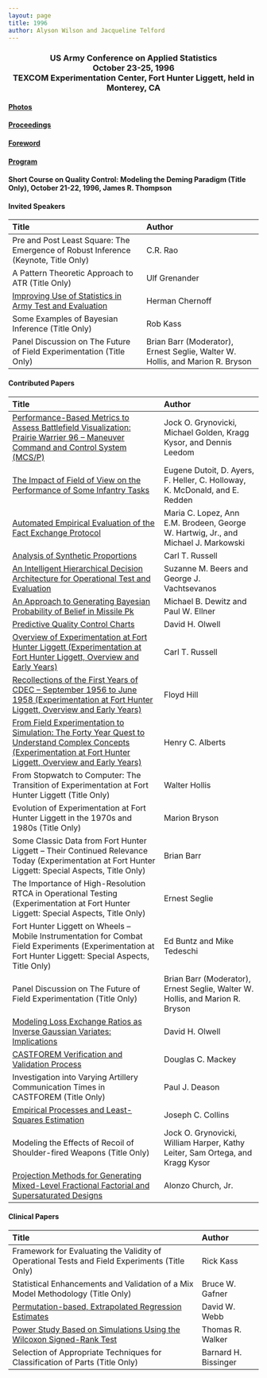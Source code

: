 ```yaml
---
layout: page
title: 1996
author: Alyson Wilson and Jacqueline Telford
---
```

<div align="center"><h3>US Army Conference on Applied Statistics<br>
October 23-25, 1996<br>
TEXCOM Experimentation Center, Fort Hunter Liggett, held in Monterey, CA</h3></div>


#### [Photos](https://alysongwilson.github.io/ACAS/DOE5/1996.pdf)

#### [Proceedings](https://alysongwilson.github.io/ACAS/DOE5/ACAS02.pdf#page=1)

#### [Foreword](https://alysongwilson.github.io/ACAS/DOE5/ACAS02.pdf#page=5)

#### [Program](https://alysongwilson.github.io/ACAS/DOE5/ACAS02.pdf#page=9)

#### Short Course on Quality Control: Modeling the Deming Paradigm (Title Only), October 21-22, 1996, James R. Thompson


#### Invited Speakers

| Title | Author |
| :--- | :--- |
| Pre and Post Least Square: The Emergence of Robust Inference (Keynote, Title Only) | C.R. Rao |
| A Pattern Theoretic Approach to ATR (Title Only) | Ulf Grenander |
| [Improving Use of Statistics in Army Test and Evaluation](https://alysongwilson.github.io/ACAS/DOE5/ACAS02.pdf#page=115) | Herman Chernoff |
| Some Examples of Bayesian Inference (Title Only) | Rob Kass |
| Panel Discussion on The Future of Field Experimentation (Title Only) | Brian Barr (Moderator), Ernest Seglie, Walter W. Hollis, and Marion R. Bryson |


#### Contributed Papers

| Title | Author |
| :--- | :--- |
| [Performance-Based Metrics to Assess Battlefield Visualization: Prairie Warrier 96 – Maneuver Command and Control System (MCS/P)](https://alysongwilson.github.io/ACAS/DOE5/ACAS02.pdf#page=15) | Jock O. Grynovicki, Michael Golden, Kragg Kysor, and Dennis Leedom |
| [The Impact of Field of View on the Performance of Some Infantry Tasks](https://alysongwilson.github.io/ACAS/DOE5/ACAS02.pdf#page=31) | Eugene Dutoit, D. Ayers, F. Heller, C. Holloway, K. McDonald, and E. Redden |
| [Automated Empirical Evaluation of the Fact Exchange Protocol](https://alysongwilson.github.io/ACAS/DOE5/ACAS02.pdf#page=41) | Maria C. Lopez, Ann E.M. Brodeen, George W. Hartwig, Jr., and Michael J. Markowski |
| [Analysis of Synthetic Proportions](https://alysongwilson.github.io/ACAS/DOE5/ACAS02.pdf#page=49) | Carl T. Russell |
| [An Intelligent Hierarchical Decision Architecture for Operational Test and Evaluation](https://alysongwilson.github.io/ACAS/DOE5/ACAS02.pdf#page=57) | Suzanne M. Beers and George J. Vachtsevanos |
| [An Approach to Generating Bayesian Probability of Belief in Missile Pk](https://alysongwilson.github.io/ACAS/DOE5/ACAS02.pdf#page=69) | Michael B. Dewitz and Paul W. Ellner |
| [Predictive Quality Control Charts](https://alysongwilson.github.io/ACAS/DOE5/ACAS02.pdf#page=81) | David H. Olwell |
| [Overview of Experimentation at Fort Hunter Liggett (Experimentation at Fort Hunter Liggett, Overview and Early Years)](https://alysongwilson.github.io/ACAS/DOE5/ACAS02.pdf#page=131) | Carl T. Russell |
| [Recollections of the First Years of CDEC – September 1956 to June 1958 (Experimentation at Fort Hunter Liggett, Overview and Early Years)](https://alysongwilson.github.io/ACAS/DOE5/ACAS02.pdf#page=133) | Floyd Hill |
| [From Field Experimentation to Simulation: The Forty Year Quest to Understand Complex Concepts (Experimentation at Fort Hunter Liggett, Overview and Early Years)](https://alysongwilson.github.io/ACAS/DOE5/ACAS02.pdf#page=141) | Henry C. Alberts |
| From Stopwatch to Computer: The Transition of Experimentation at Fort Hunter Liggett (Title Only) | Walter Hollis |
| Evolution of Experimentation at Fort Hunter Liggett in the 1970s and 1980s (Title Only) | Marion Bryson |
| Some Classic Data from Fort Hunter Liggett – Their Continued Relevance Today (Experimentation at Fort Hunter Liggett: Special Aspects, Title Only) | Brian Barr |
| The Importance of High-Resolution RTCA in Operational Testing (Experimentation at Fort Hunter Liggett: Special Aspects, Title Only) | Ernest Seglie |
| Fort Hunter Liggett on Wheels – Mobile Instrumentation for Combat Field Experiments (Experimentation at Fort Hunter Liggett: Special Aspects, Title Only) | Ed Buntz and Mike Tedeschi |
| Panel Discussion on The Future of Field Experimentation (Title Only) | Brian Barr (Moderator), Ernest Seglie, Walter W. Hollis, and Marion R. Bryson |
| [Modeling Loss Exchange Ratios as Inverse Gaussian Variates: Implications](https://alysongwilson.github.io/ACAS/DOE5/ACAS02.pdf#page=151) | David H. Olwell |
| [CASTFOREM Verification and Validation Process](https://alysongwilson.github.io/ACAS/DOE5/ACAS02.pdf#page=167) | Douglas C. Mackey |
| Investigation into Varying Artillery Communication Times in CASTFOREM (Title Only) | Paul J. Deason |
| [Empirical Processes and Least-Squares Estimation](https://alysongwilson.github.io/ACAS/DOE5/ACAS02.pdf#page=187) | Joseph C. Collins |
| Modeling the Effects of Recoil of Shoulder-fired Weapons (Title Only) | Jock O. Grynovicki, William Harper, Kathy Leiter, Sam Ortega, and Kragg Kysor |
| [Projection Methods for Generating Mixed-Level Fractional Factorial and Supersaturated Designs](https://alysongwilson.github.io/ACAS/DOE5/ACAS02.pdf#page=201) | Alonzo Church, Jr. |


#### Clinical Papers

| Title | Author |
| :--- | :--- |
| Framework for Evaluating the Validity of Operational Tests and Field Experiments (Title Only) | Rick Kass |
| Statistical Enhancements and Validation of a Mix Model Methodology (Title Only) | Bruce W. Gafner |
| [Permutation-based, Extrapolated Regression Estimates](https://alysongwilson.github.io/ACAS/DOE5/ACAS02.pdf#page=99) | David W. Webb |
| [Power Study Based on Simulations Using the Wilcoxon Signed-Rank Test](https://alysongwilson.github.io/ACAS/DOE5/ACAS02.pdf#page=105) | Thomas R. Walker |
| Selection of Appropriate Techniques for Classification of Parts (Title Only) | Barnard H. Bissinger |
